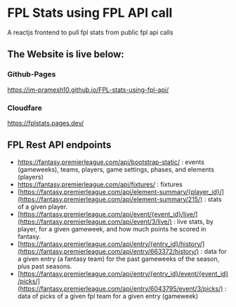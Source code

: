 # FPL Stats using FPL API call
A reactjs frontend to pull fpl stats from public fpl api calls

## The Website is live below:
### Github-Pages
https://im-pramesh10.github.io/FPL-stats-using-fpl-api/
### Cloudfare
https://fplstats.pages.dev/


## FPL Rest API endpoints

- https://fantasy.premierleague.com/api/bootstrap-static/ : events (gameweeks), teams, players, game settings, phases,
  and elements (players)
- https://fantasy.premierleague.com/api/fixtures/ : fixtures
- [https://fantasy.premierleague.com/api/element-summary/{player_id}/](https://fantasy.premierleague.com/api/element-summary/215/) :
  stats of a given player.
- [https://fantasy.premierleague.com/api/event/{event_id}/live/](https://fantasy.premierleague.com/api/event/3/live/) : live
  stats, by player, for a given gameweek, and how much points he scored in fantasy.
- [https://fantasy.premierleague.com/api/entry/{entry_id}/history/](https://fantasy.premierleague.com/api/entry/663372/history/) :
  data for a given entry (a fantasy team) for the past gameweeks of the season, plus past seasons.
- [https://fantasy.premierleague.com/api/entry/{entry_id}/event/{event_id}/picks/](https://fantasy.premierleague.com/api/entry/6043795/event/3/picks/) :
  data of picks of a given fpl team for a given entry (gameweek)
